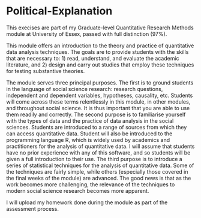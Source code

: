# Political-Explanation
This execises are part of my Graduate-level Quantitative Research Methods module at University of Essex, passed with full distinction (97%).

This module offers an introduction to the theory and practice of quantitative data analysis techniques. The goals are to provide students with the skills that are necessary to: 1) read, understand, and evaluate the academic literature, and 2) design and carry out studies that employ these techniques for testing substantive theories.

The module serves three principal purposes. The first is to ground students in the language of social science research: research questions, independent and dependent variables, hypotheses, causality, etc. Students will come across these terms relentlessly in this module, in other modules, and throughout social science. It is thus important that you are able to use them readily and correctly. The second purpose is to familiarise yourself with the types of data and the practice of data analysis in the social sciences. Students are introduced to a range of sources from which they can access quantitative data. Student will also be introduced to the programming language R, which is widely used by academics and practitioners for the analysis of quantitative data. I will assume that students have no prior experience with any of this software, and so students will be given a full introduction to their use. The third purpose is to introduce a series of statistical techniques for the analysis of quantitative data. Some of the techniques are fairly simple, while others (especially those covered in the final weeks of the module) are advanced. The good news is that as the work becomes more challenging, the relevance of the techniques to modern social science research becomes more apparent.

I will upload my homework done during the module as part of the assessment process.
